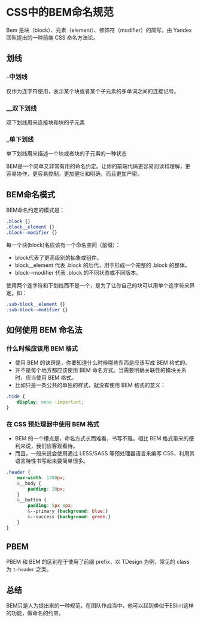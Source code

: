 # CSS中的BEM命名规范

Bem 是块（block）、元素（element）、修饰符（modifier）的简写，由 Yandex 团队提出的一种前端 CSS 命名方法论。

## 划线

### -中划线

仅作为连字符使用，表示某个块或者某个子元素的多单词之间的连接记号。

### __双下划线

双下划线用来连接块和块的子元素

### _单下划线

单下划线用来描述一个块或者块的子元素的一种状态

BEM是一个简单又非常有用的命名约定。让你的前端代码更容易阅读和理解，更容易协作，更容易控制，更加健壮和明确，而且更加严密。

## BEM命名模式

BEM命名约定的模式是：

```css
.block {}
.block__element {}
.block--modifier {}
```

每一个块(block)名应该有一个命名空间（前缀）：

- block代表了更高级别的抽象或组件。
- block__element 代表 .block 的后代，用于形成一个完整的 .block 的整体。
- block--modifier 代表 .block 的不同状态或不同版本。

使用两个连字符和下划线而不是一个，是为了让你自己的块可以用单个连字符来界定。如：

```css
.sub-block__element {}
.sub-block--modifier {}
```

## 如何使用 BEM 命名法

### 什么时候应该用 BEM 格式

- 使用 BEM 的诀窍是，你要知道什么时候哪些东西是应该写成 BEM 格式的。
- 并不是每个地方都应该使用 BEM 命名方式。当需要明确关联性的模块关系时，应当使用 BEM 格式。
- 比如只是一条公共的单独的样式，就没有使用 BEM 格式的意义：

```css
.hide {
    display: none !important;
}
```

### 在 CSS 预处理器中使用 BEM 格式

- BEM 的一个槽点是，命名方式长而难看，书写不雅。相比 BEM 格式带来的便利来说，我们应客观看待。
- 而且，一般来说会使用通过 LESS/SASS 等预处理器语言来编写 CSS，利用其语言特性书写起来要简单很多。

```css
.header {
    max-width: 1200px;
    &__body {
        padding: 20px;
    }
    &__button {
        padding: 5px 8px;
        &--primary {background: blue;}
        &--success {background: green;}
    }
}
```

## PBEM

PBEM 和 BEM 的区别在于使用了前缀 prefix，以 TDesign 为例，常见的 class 为 `t-header` 之类。

## 总结

BEM只是人为提出来的一种规范，在团队作战当中，他可以起到类似于ESlint这样的功能，做命名的约束。
